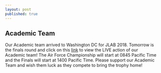 ```yaml
---
layout: post
published: true
---
```

## Academic Team


Our Academic team arrived to Washington DC for JLAB 2018. Tomorrow is the finals round and click on this [link](https://www.youtube.com/watch?v=SZ5juylrhkU&list=PLL627wXRH-Y6ch3paIXjTsP8q6dIGhGo0&index=5) to view the LIVE action of our Academic team! The Air Force Championship will start at 0845 Pacific Time and the Finals will start at 1400 Pacific Time.  Please support our Academic Team and wish them luck as they compete to bring the trophy home!
